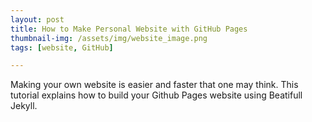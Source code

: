 ```yaml
---
layout: post
title: How to Make Personal Website with GitHub Pages
thumbnail-img: /assets/img/website_image.png
tags: [website, GitHub]

---
```


Making your own website is easier and faster that one may think. This tutorial explains how to build your Github Pages  website using Beatifull Jekyll. 
